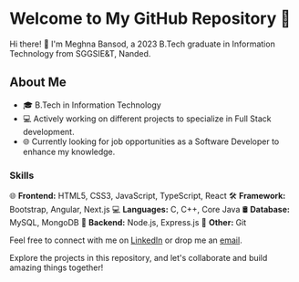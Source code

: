 # Welcome to My GitHub Repository 🚀

Hi there! 👋 I'm Meghna Bansod, a 2023 B.Tech graduate in Information Technology from SGGSIE&T, Nanded.

## About Me

- 🎓 B.Tech in Information Technology
- 💻 Actively working on different projects to specialize in Full Stack development.
- 🌐 Currently looking for job opportunities as a Software Developer to enhance my knowledge.

### Skills

🌐 **Frontend:** HTML5, CSS3, JavaScript, TypeScript, React
🛠️ **Framework:** Bootstrap, Angular, Next.js
💻 **Languages:** C, C++, Core Java
🛢️ **Database:** MySQL, MongoDB
🚀 **Backend:** Node.js, Express.js
🔧 **Other:** Git

Feel free to connect with me on [LinkedIn](https://www.linkedin.com/in/meghna-bansod) or drop me an [email](mailto:meghnabansod26@gmail.com).

Explore the projects in this repository, and let's collaborate and build amazing things together!
